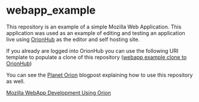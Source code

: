 webapp_example
==============

This repository is an example of a simple Mozilla Web Application.  This application was used as an example of editing and testing an application live using [OrionHub](http://orionhub.org) as the editor and self hosting site.

If you already are logged into OrionHub you can use the following URI template to populate a clone of this repository ([webapp example clone to OrionHub](http://orionhub.org/git/git-repository.html#,cloneGitRepository=git://github.com/kenwalker/webapp_example.git))

You can see the [Planet Orion](http://planetorion.org) blogpost explaining how to use this repository as well.

[Mozilla WebApp Development Using Orion](http://planetorion.org/news/?p=250)